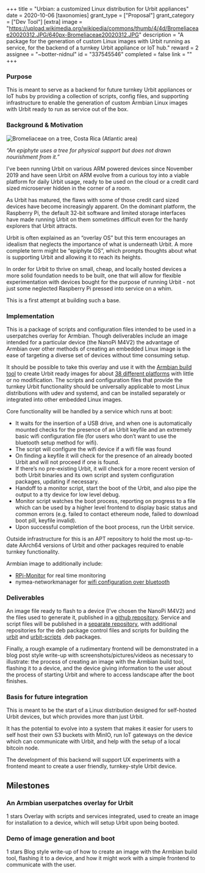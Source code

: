 +++
title = "Urbian: a customized Linux distribution for Urbit appliances"
date = 2020-10-06
[taxonomies]
grant_type = ["Proposal"]
grant_category = ["Dev Tool"]
[extra]
image = "https://upload.wikimedia.org/wikipedia/commons/thumb/4/4d/Bromeliaceae20020312.JPG/640px-Bromeliaceae20020312.JPG"
description = "A package for the generation of custom Linux images with Urbit running as service, for the backend of a turnkey Urbit appliance or IoT hub."
reward = 2
assignee = "~botter-nidnul"
id = "337545546"
completed = false
link = ""
+++

### Purpose

This is meant to serve as a backend for future turnkey Urbit appliances or IoT hubs by providing a collection of scripts, config files, and supporting infrastructure to enable the generation of custom Armbian Linux images with Urbit ready to run as service out of the box.

### Background & Motivation

![Bromeliaceae on a tree, Costa Rica (Atlantic area)](https://upload.wikimedia.org/wikipedia/commons/thumb/4/4d/Bromeliaceae20020312.JPG/640px-Bromeliaceae20020312.JPG)

_“An epiphyte uses a tree for physical support but does not drawn nourishment from it.”_

I’ve been running Urbit on various ARM powered devices since November 2019 and have seen Urbit on ARM evolve from a curious toy into a viable platform for daily Urbit usage, ready to be used on the cloud or a credit card sized microserver hidden in the corner of a room.

As Urbit has matured, the flaws with some of those credit card sized devices have become increasingly apparent. On the dominant platform, the Raspberry Pi, the default 32-bit software and limited storage interfaces have made running Urbit on them sometimes difficult even for the hardy explorers that Urbit attracts.

Urbit is often explained as an “overlay OS” but this term encourages an idealism that neglects the importance of what is underneath Urbit. A more complete term might be “epiphyte OS”, which prompts thoughts about what is supporting Urbit and allowing it to reach its heights.

In order for Urbit to thrive on small, cheap, and locally hosted devices a more solid foundation needs to be built, one that will allow for flexible experimentation with devices bought for the purpose of running Urbit - not just some neglected Raspberry Pi pressed into service on a whim.

This is a first attempt at building such a base.

### Implementation

This is a package of scripts and configuration files intended to be used in a userpatches overlay for Armbian. Though deliverables include an image intended for a particular device (the NanoPi M4V2) the advantage of Armbian over other methods of creating an embedded Linux image is the ease of targeting a diverse set of devices without time consuming setup.

It should be possible to take this overlay and use it with the [Armbian build tool](https://github.com/armbian/build) to create Urbit ready images for about [38 different platforms](https://docs.google.com/document/d/e/2PACX-1vRo8VKU4oUQQN9Z94vu2lYP2iSb75MRwKLtLGnfTkShmUw7kupjg1cYOryT1Tw1lwczw2Eu8nyIlfKQ/pub) with little or no modification.
The scripts and configuration files that provide the turnkey Urbit functionality should be universally applicable to most Linux distributions with udev and systemd, and can be installed separately or integrated into other embedded Linux images.

Core functionality will be handled by a service which runs at boot:

- It waits for the insertion of a USB drive, and when one is automatically mounted checks for the presence of an Urbit keyfile and an extremely basic wifi configuration file (for users who don’t want to use the bluetooth setup method for wifi).
- The script will configure the wifi device if a wifi file was found
- On finding a keyfile it will check for the presence of an already booted Urbit and will not proceed if one is found.
- If there’s no pre-existing Urbit, it will check for a more recent version of both Urbit binaries and its own script and system configuration packages, updating if necessary.
- Handoff to a monitor script, start the boot of the Urbit, and also pipe the output to a tty device for low level debug.
- Monitor script watches the boot process, reporting on progress to a file which can be used by a higher level frontend to display basic status and common errors (e.g. failed to contact ethereum node, failed to download boot pill, keyfile invalid).
- Upon successful completion of the boot process, run the Urbit service.

Outside infrastructure for this is an APT repository to hold the most up-to-date AArch64 versions of Urbit and other packages required to enable turnkey functionality.

Armbian image to additionally include:

- [RPi-Monitor](https://github.com/XavierBerger/RPi-Monitor) for real time monitoring
- nymea-networkmanager for [wifi configuration over bluetooth](https://berrylan.org)

### Deliverables

An image file ready to flash to a device (I’ve chosen the NanoPi M4V2) and the files used to generate it, published in a [github repository](https://github.com/botter-nidnul/userpatches). Service and script files will be published in a [separate repository](https://github.com/botter-nidnul/urbit-scripts), with additional repositories for the deb package control files and scripts for building the [urbit](https://github.com/botter-nidnul/urbit.deb) and [urbit-scripts](https://github.com/botter-nidnul/urbit-scripts.deb) .deb packages.

Finally, a rough example of a rudimentary frontend will be demonstrated in a blog post style write-up with screenshots/pictures/videos as necessary to illustrate: the process of creating an image with the Armbian build tool, flashing it to a device, and the device giving information to the user about the process of starting Urbit and where to access landscape after the boot finishes.

### Basis for future integration

This is meant to be the start of a Linux distribution designed for self-hosted Urbit devices, but which provides more than just Urbit.

It has the potential to evolve into a system that makes it easier for users to self host their own S3 buckets with MinIO, run IoT gateways on the device which can communicate with Urbit, and help with the setup of a local bitcoin node.

The development of this backend will support UX experiments with a frontend meant to create a user friendly, turnkey-style Urbit device.

## Milestones

### An Armbian userpatches overlay for Urbit

1 stars
Overlay with scripts and services integrated, used to create an image for installation to a device, which will setup Urbit upon being booted.

### Demo of image generation and boot

1 stars
Blog style write-up of how to create an image with the Armbian build tool, flashing it to a device, and how it might work with a simple frontend to communicate with the user.
